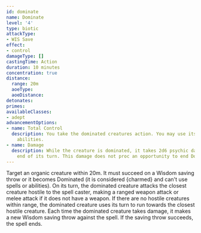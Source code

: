 ```yaml
---
id: dominate
name: Dominate
level: '4'
type: biotic
attackType:
- WIS Save
effect:
- control
damageType: []
castingTime: Action
duration: 10 minutes
concentration: true
distance:
  range: 20m
  aoeType: 
  aoeDistance: 
detonates: 
primes: 
availableClasses:
- adept
advancementOptions:
- name: Total Control
  description: You take the dominated creatures action. You may use its spells and
    abilities.
- name: Damage
  description: While the creature is dominated, it takes 2d6 psychic damage at the
    end of its turn. This damage does not proc an opportunity to end Dominate.
---
```

Target an organic creature within 20m. It must succeed on a Wisdom saving throw or it becomes Dominated (it is considered {charmed} and can't use spells or abilities).
On its turn, the dominated creature attacks the closest creature hostile to the spell caster, making a ranged weapon attack or melee attack if it does not have a weapon. If there are no hostile creatures within range, the dominated creature uses its turn to run towards the closest hostile creature.
Each time the dominated creature takes damage, it makes a new Wisdom saving throw against the spell. If the saving throw succeeds, the spell ends.